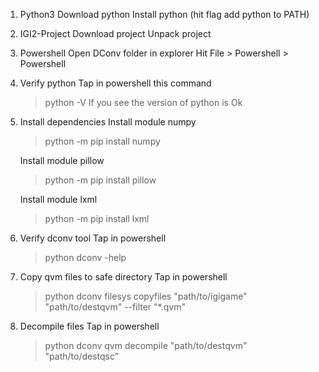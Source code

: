 1. Python3
	Download python
	Install python (hit flag add python to PATH)


2. IGI2-Project
	Download project
	Unpack project


3. Powershell
	Open DConv folder in explorer
	Hit File > Powershell > Powershell


4. Verify python
	Tap in powershell this command
	> python -V
	If you see the version of python is Ok


5. Install dependencies
	Install module numpy
	> python -m pip install numpy

	Install module pillow
	> python -m pip install pillow

	Install module lxml
	> python -m pip install lxml


6. Verify dconv tool
	Tap in powershell
	> python dconv -help


7. Copy qvm files to safe directory
	Tap in powershell
	> python dconv filesys copyfiles "path/to/igigame" "path/to/destqvm" --filter "*.qvm"


8. Decompile files
	Tap in powershell
	> python dconv qvm decompile "path/to/destqvm" "path/to/destqsc"
